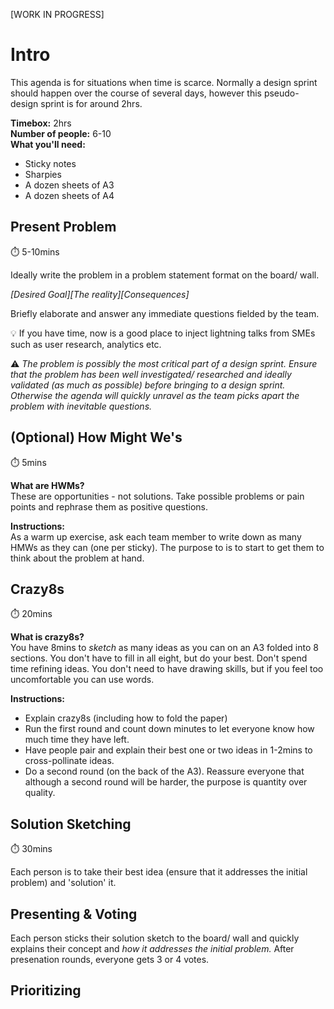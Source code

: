 [WORK IN PROGRESS]

# Intro
This agenda is for situations when time is scarce. Normally a design sprint should happen over the course of several days, however this pseudo-design sprint is for around 2hrs.

**Timebox:** 2hrs\
**Number of people:** 6-10\
**What you'll need:**
- Sticky notes
- Sharpies
- A dozen sheets of A3
- A dozen sheets of A4

## Present Problem

⏱️ 5-10mins

Ideally write the problem in a problem statement format on the board/ wall.

_[Desired Goal][The reality][Consequences]_

Briefly elaborate and answer any immediate questions fielded by the team.

:bulb: If you have time, now is a good place to inject lightning talks from SMEs such as user research, analytics etc.

:warning: _The problem is possibly the most critical part of a design sprint. Ensure that the problem has been well investigated/ researched and ideally validated (as much as possible) before bringing to a design sprint. Otherwise the agenda will quickly unravel as the team picks apart the problem with inevitable questions._

## (Optional) How Might We's

⏱️ 5mins

**What are HWMs?**\
These are opportunities - not solutions. Take possible problems or pain points and rephrase them as positive questions.

**Instructions:**\
As a warm up exercise, ask each team member to write down as many HMWs as they can (one per sticky). The purpose to is to start to get them to think about the problem at hand.

## Crazy8s
⏱️ 20mins

**What is crazy8s?**\
You have 8mins to _sketch_ as many ideas as you can on an A3 folded into 8 sections. You don't have to fill in all eight, but do your best. Don't spend time refining ideas. You don't need to have drawing skills, but if you feel too uncomfortable you can use words.

**Instructions:**
- Explain crazy8s (including how to fold the paper)
- Run the first round and count down minutes to let everyone know how much time they have left.
- Have people pair and explain their best one or two ideas in 1-2mins to cross-pollinate ideas.
- Do a second round (on the back of the A3). Reassure everyone that although a second round will be harder, the purpose is quantity over quality.

## Solution Sketching

⏱️ 30mins

Each person is to take their best idea (ensure that it addresses the initial problem) and 'solution' it.

## Presenting & Voting
Each person sticks their solution sketch to the board/ wall and quickly explains their concept and _*how it addresses the initial problem.*_
After presenation rounds, everyone gets 3 or 4 votes.

## Prioritizing
